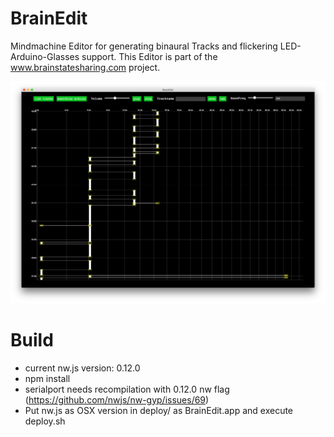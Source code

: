 # BrainEdit
Mindmachine Editor for generating binaural Tracks and flickering LED-Arduino-Glasses support.
This Editor is part of the www.brainstatesharing.com project.

![Screenshot](https://raw.githubusercontent.com/cpietsch/BrainEdit/master/screenshot.png?raw=true "Screenshot")

# Build
- current nw.js version: 0.12.0
- npm install
- serialport needs recompilation with 0.12.0 nw flag (https://github.com/nwjs/nw-gyp/issues/69)
- Put nw.js as OSX version in deploy/ as BrainEdit.app and execute deploy.sh

